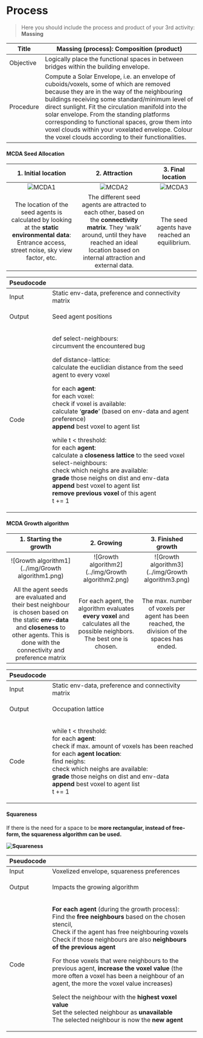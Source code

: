 # Process

> Here you should include the process and product of your 3rd activity: **Massing**

| Title     | Massing (process): Composition (product)                                                                                                                                                                                                                                                                                                                                                                                                                  |
| --------- | --------------------------------------------------------------------------------------------------------------------------------------------------------------------------------------------------------------------------------------------------------------------------------------------------------------------------------------------------------------------------------------------------------------------------------------------------------- |
| Objective | Logically place the functional spaces in between bridges within the building envelope.                                                                                                                                                                                                                                                                                                                                                                    |
| Procedure | Compute a Solar Envelope, i.e. an envelope of cuboids/voxels, some of which are removed because they are in the way of the neighbouring buildings receiving some standard/minimum level of direct sunlight. Fit the circulation manifold into the solar envelope. From the standing platforms corresponding to functional spaces, grow them into voxel clouds within your voxelated envelope. Colour the voxel clouds according to their functionalities. |

#### MCDA Seed Allocation
| 1. Initial location             |  2. Attraction |  3. Final location |
:-------------------------:|:-------------------------:|:-------------------------:
![MCDA1](../img/MCDA1.png)|![MCDA2](../img/MCDA2.png)|![MCDA3](../img/MCDA3.png)
The location of the seed agents is calculated by looking at the <strong>static environmental data</strong>: Entrance access, street noise, sky view factor, etc.|The different seed agents are attracted to each other, based on the <strong>connectivity matrix</strong>. They ‘walk’ around, until they have reached an ideal location based on internal attraction and external data.|The seed agents have reached an equilibrium.

<table><thead><tr class="header"><th>Pseudocode</th><th></th></tr></thead><tbody><tr class="odd"><td>Input</td><td>Static env-data, preference and connectivity matrix</td></tr><tr class="even"><td>Output</td><td><p>Seed agent positions</p></td></tr>

<tr class="odd"><td>Code</td><td><p>def select-neighbours:
<br>circumvent the encountered bug</p>

<p>def distance-lattice:
<br>calculate the euclidian distance from the seed agent to
every voxel</p>

<p>for each <strong>agent</strong>:
<br>for each voxel:
<br>check if voxel is available:
<br>calculate ‘<strong>grade</strong>’ (based on env-data and agent preference)
<br><strong>append</strong> best voxel to agent list</p>

<p>while t < threshold:
<br>for each <strong>agent</strong>:
<br>calculate a <strong>closeness lattice</strong> to the seed voxel
<br>select-neighbours:
<br>check which neighs are available:
<br><strong>grade</strong> those neighs on dist and env-data
<br><strong>append</strong> best voxel to agent list
<br><strong>remove previous voxel</strong> of this agent
<br>t += 1</p>

</p></td></tr></tbody></table>

#### MCDA Growth algorithm
| 1. Starting the growth             |  2. Growing |  3. Finished growth |
:-------------------------:|:-------------------------:|:-------------------------:
![Growth algorithm1](../img/Growth algorithm1.png)|![Growth algorithm2](../img/Growth algorithm2.png)|![Growth algorithm3](../img/Growth algorithm3.png)
All the agent seeds are evaluated and their best neighbour is chosen based on the static <strong>env-data</strong> and <strong>closeness</strong> to other agents. This is done with the connectivity and preference matrix| For each agent, the algorithm evaluates <strong>every voxel</strong> and calculates all the possible neighbors. The best one is chosen.|The max. number of voxels per agent has been reached, the division of the spaces has ended.

<table><thead><tr class="header"><th>Pseudocode</th><th></th></tr></thead><tbody><tr class="odd"><td>Input</td><td>Static env-data, preference and connectivity matrix</td></tr><tr class="even"><td>Output</td><td><p>Occupation lattice</p></td></tr>

<tr class="odd"><td>Code</td><td><p>while t < threshold:
<br>for each <strong>agent</strong>:
<br>check if max. amount of voxels has been reached
<br>for each <strong>agent location</strong>:
<br>find neighs:
<br>check which neighs are available:
<br><strong>grade</strong> those neighs on dist and env-data
<br><strong>append</strong> best voxel to agent list
<br>t += 1

</td></tr></tbody></table>

#### Squareness 
If there is the need for a space to be <strong>more rectangular<strong>, instead of free-form, the squareness algorithm can be used.

![Squareness](../img/Squareness.png)

<table><thead><tr class="header"><th>Pseudocode</th><th></th></tr></thead><tbody><tr class="odd"><td>Input</td><td>Voxelized envelope, squareness preferences</td></tr><tr class="even"><td>Output</td><td><p>Impacts the growing algorithm</p></td></tr>

<tr class="odd"><td>Code</td><td><p><strong>For each agent</strong> (during the growth process):
<br>Find the <strong>free neighbours</strong> based on the chosen stencil,
<br>Check if the agent has free neighbouring voxels 
<br>Check if those neighbours are also <strong>neighbours of the previous agent</strong></p>

<p>For those voxels that were neighbours to the previous agent, <strong>increase the voxel value</strong> (the more often a voxel has been a neighbour of an agent, the more the voxel value increases)</p> 

<p>Select the neighbour with the <strong>highest voxel value</strong>
<br>Set the selected neighbour as <strong>unavailable</strong>
<br>The selected neighbour is now the <strong>new agent</strong>

</td></tr></tbody></table>
